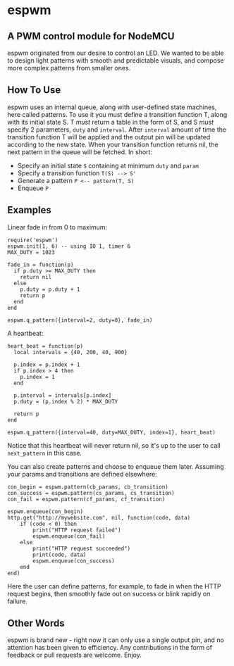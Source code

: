 # espwm

## A PWM control module for NodeMCU

espwm originated from our desire to control an LED. We wanted to be able to design light patterns with smooth and predictable visuals, and compose more complex patterns from smaller ones.

## How To Use

espwm uses an internal queue, along with user-defined state machines, here called patterns. To use it you must define a transition function T, along with its initial state S. T *must* return a table in the form of S, and S *must* specify 2 parameters, `duty` and `interval`. After `interval` amount of time the transition function T will be applied and the output pin will be updated according to the new state. When your transition function returns nil, the next pattern in the queue will be fetched. In short:

- Specify an initial state `S` containing at minimum `duty` and `param`
- Specify a transition function `T(S) --> S'`
- Generate a pattern `P <-- pattern(T, S)`
- Enqueue `P` 

## Examples

Linear fade in from 0 to maximum:

    require('espwm')
    espwm.init(1, 6) -- using IO 1, timer 6
    MAX_DUTY = 1023

    fade_in = function(p)
      if p.duty >= MAX_DUTY then
        return nil
      else
        p.duty = p.duty + 1
        return p
      end
    end

    espwm.q_pattern({interval=2, duty=0}, fade_in)

A heartbeat:

    heart_beat = function(p)
      local intervals = {40, 200, 40, 900}

      p.index = p.index + 1
      if p.index > 4 then
        p.index = 1
      end

      p.interval = intervals[p.index]
      p.duty = (p.index % 2) * MAX_DUTY

      return p
    end

    espwm.q_pattern({interval=40, duty=MAX_DUTY, index=1}, heart_beat)

Notice that this heartbeat will never return nil, so it's up to the user to call `next_pattern` in this case.

You can also create patterns and choose to enqueue them later. Assuming your params and transitions are defined elsewhere:

    con_begin = espwm.pattern(cb_params, cb_transition)
    con_success = espwm.pattern(cs_params, cs_transition)
    con_fail = espwm.pattern(cf_params, cf_transition)

    espwm.enqueue(con_begin)
    http.get("http://mywebsite.com", nil, function(code, data)
        if (code < 0) then
            print("HTTP request failed")
            espwm.enqueue(con_fail)
        else
            print("HTTP request succeeded")
            print(code, data)
            espwm.enqueue(con_success)
        end
    end)

Here the user can define patterns, for example, to fade in when the HTTP request begins, then smoothly fade out on success or blink rapidly on failure.

## Other Words

espwm is brand new - right now it can only use a single output pin, and no attention has been given to efficiency. Any contributions in the form of feedback or pull requests are welcome. Enjoy.
